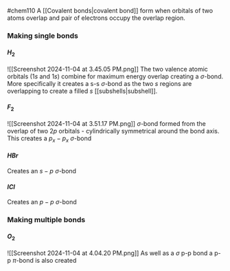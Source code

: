 #chem110 
A [[Covalent bonds|covalent bond]] form when orbitals of two atoms overlap and pair of electrons occupy the overlap region.

### Making single bonds
#### $H_2$
![[Screenshot 2024-11-04 at 3.45.05 PM.png]]
The two valence atomic orbitals ($1s$ and $1s$) combine for maximum energy overlap creating a $\sigma$-bond. More specifically it creates a s-s $\sigma$-bond as the two $s$ regions are overlapping to create a filled $s$ [[subshells|subshell]]. 
#### $F_2$
![[Screenshot 2024-11-04 at 3.51.17 PM.png]]
$\sigma$-bond formed from the overlap of two $2p$ orbitals - cylindrically symmetrical around the bond axis. This creates a $p_x-p_x$ $\sigma$-bond

#### $H{Br}$
Creates an $s-p$ $\sigma$-bond
#### $ICl$
Creates an $p-p$ $\sigma$-bond

### Making multiple bonds
#### $O_2$
![[Screenshot 2024-11-04 at 4.04.20 PM.png]]
As well as a $\sigma$ p-p bond a p-p $\pi$-bond is also created